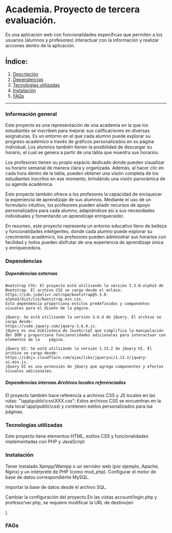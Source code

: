 # Academia. Proyecto de tercera evaluación.
Es una aplicación web con funcionalidades específicas que permiten a los usuarios (alumnos y profesores) interactuar con la información y realizar acciones dentro de la aplicación.

## Índice:
1. [Descripción](#descripcion)
2. [Dependencias](#dependencias)
3. [Tecnologías utilizadas](#technologías)
4. [Instalación](#instalación)
5. [FAQs](#faqs)

******************************************

### Información general
Este proyecto es una representación de una academia en la que los estudiantes se inscriben para mejorar sus calificaciones en diversas asignaturas. Es un entorno en el que cada alumno puede explorar su progreso académico a través de gráficos personalizados en su página individual. Los alumnos también tienen la posibilidad de descargar su horario, el cual se genera a partir de una tabla que muestra sus horarios.

Los profesores tienen su propio espacio dedicado donde pueden visualizar su horario semanal de manera clara y organizada. Además, al hacer clic en cada hora dentro de la tabla, pueden obtener una visión completa de los estudiantes inscritos en ese momento, brindando una visión panorámica de su agenda académica.

Este proyecto también ofrece a los profesores la capacidad de enriquecer la experiencia de aprendizaje de sus alumnos. Mediante el uso de un formulario intuitivo, los profesores pueden añadir recursos de apoyo personalizados para cada alumno, adaptándose así a sus necesidades individuales y fomentando un aprendizaje enriquecedor.

En resumen, este proyecto representa un entorno educativo lleno de belleza y funcionalidades inteligentes, donde cada alumno puede explorar su crecimiento académico, los profesores pueden administrar sus horarios con facilidad y todos pueden disfrutar de una experiencia de aprendizaje única y enriquecedora.

### Dependencias
##### Dependencias externas

    Bootstrap CSS: El proyecto está utilizando la versión 5.3.0-alpha3 de Bootstrap. El archivo CSS se carga desde el enlace:
    https://cdn.jsdelivr.net/npm/bootstrap@5.3.0-alpha3/dist/css/bootstrap.min.css.
    Esta dependencia proporciona estilos predefinidos y componentes visuales para el diseño de la página.

    jQuery: Se está utilizando la versión 3.6.4 de jQuery. El archivo se carga desde:
    https://code.jquery.com/jquery-3.6.4.js. 
    jQuery es una biblioteca de JavaScript que simplifica la manipulación del DOM y proporciona funcionalidades adicionales para interactuar con elementos de la    página.

    jQuery UI: Se está utilizando la versión 1.13.2 de jQuery UI. El archivo se carga desde:
    https://cdnjs.cloudflare.com/ajax/libs/jqueryui/1.13.2/jquery-ui.min.js. 
    jQuery UI es una extensión de jQuery que agrega componentes y efectos visuales adicionales.

##### Dependencias internas.Archivos locales referenciados
El proyecto también hace referencia a archivos CSS y JS locales en las rutas:
    "\app\public\css\XXX.css": Estos archivos CSS se encuentran en la ruta local \app\public\css\ y contienen estilos personalizados para lsa páginas.
    
### Tecnologias utilizadas
Este proyecto tiene elementos HTML, estilos CSS y funcionalidades implementadas con PHP y JavaScript

### Instalación
Tener instalado Xampp/Wampp o un servidor web (por ejemplo, Apache, Nginx) y un intérprete de PHP (como mod_php). 
Configurar el motor de base de datos correspondiente  MySQL.

Importar la base de datos desde el archivo SQL.

Cambiar la configuración del proyecto.En las vistas account/login.php y profesor/ver.php, se requiere modificar la URL de destino(en <form action="http://localhost:MiPuerto/App/app/index.php/account/login" method="post">).     
  
  ### FAGs


  

